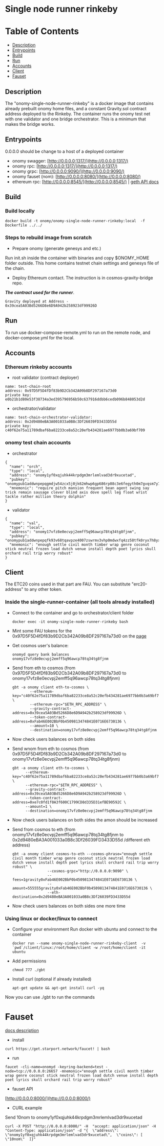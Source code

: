 # Single node runner rinkeby

Table of Contents
=================

* [Description](#Description)
* [Entrypoints](#Entrypoints)
* [Build](#Build)
* [Run](#Run)
* [Accounts](#Accounts)
* [Client](#Client)
* [Fauset](#Fauset)

## Description

The "onomy-single-node-runner-rinkeby" is a docker image that contains already prebuilt onomy home files, and a constant
Gravity.sol contract address deployed to the Rinkeby. The container runs the onomy test net with one validator and one
bridge orchestrator. This is a minimum that makes the bridge works.

## Entrypoints

0.0.0.0 should be change to a host of a deployed container

- onomy swagger: [http://0.0.0.0:1317/](http://0.0.0.0:1317/)
- onomy rpc: [http://0.0.0.0:1317/](http://0.0.0.0:1317/)
- onomy grpc: [http://0.0.0.0:9090/](http://0.0.0.0:9090/)
- onomy fauset (nom): [http://0.0.0.0:8080/](http://0.0.0.0:8080/)
- ethereum rpc: [http://0.0.0.0:8545/](http://0.0.0.0:8545/)
  | [geth API docs](https://geth.ethereum.org/docs/rpc/server)

## Build

### Build locally

  ```
  docker build -t onomy/onomy-single-node-runner-rinkeby:local  -f Dockerfile ../../
  ```

### Steps to rebuild image from scratch

- Prepare onomy (generate genesys and etc.)

Run init.sh inside the container with binaries and copy $ONOMY_HOME folder outside. This home contains testnet chain
settings and genesys file of the chain.

- Deploy Ethereum contact. The instruction is in cosmos-gravity-bridge repo.

***The contract used for the runner***.

```
Gravity deployed at Address - 0x39cea5A03Bd5266D8e6D9A942b258923df99926D
```

## Run

To run use docker-compose-remote.yml to run on the remote node, and docker-compose.yml for the local.

## Accounts

### Ethereum rinkeby accounts

- root validator (contract deployer)

```
name: test-chain-root
address: 0x97D5F5D4fDf83b9D2Cb342A09b8DF297167a73d0
private key: e0b21b1d80e53f38734a3ed395796956b50c637916ddbb6cedb096b848053d2d
```

- orchestrator/validator

```
name: test-chain-orchestrator-validator:  
address: 0x2d9480eBA3A001033a0B8c3Df26039FD3433D55d
private key: c40f62e75a11789dbaf6ba82233ce8a52c20efb434281ae6977bb0b3a69bf709
```

### onomy test chain accounts

- orchestrator

```
{
  "name": "orch",
  "type": "local",
  "address": "onomy1yf0xqjuhk44krpdgm3mrlemlvad3dr9xucetad",
  "pubkey": "onomypub1addwnpepqgmdjw54zcx5j0jk62mhwp6gp686rp08c3e6fegyth0m7gvqsm7y7vd4sw6",
  "mnemonic": "require pitch mansion frequent bean agent swing say trick remain sausage clever blind axis dove spell leg float wrist tackle rather million theory dolphin"
}
```

- validator

```
{
  "name": "val",
  "type": "local",
  "address": "onomy17vfz8e0ecvpj2emff5q96awcp78tq34tg8fjnm",
  "pubkey": "onomypub1addwnpepqfk93v68tqavpze4007zswrmv3vhp0mdwxfq4zz58tfk0ryx7h8yxsjsf3a",
  "mnemonic": "enough settle civil month timber wrap genre coconut stick neutral frozen load dutch venue install depth poet lyrics skull orchard rail trip worry robust"
}
```

## Client

The ETC20 coins used in that part are FAU. You can substitute "erc20-address" to any other token.

### Inside the single-runner-container (all tools already installed)

- Connect to the container and go to orchestrator/client folder

  ```
  docker exec -it onomy-single-node-runner-rinkeby bash
  ```

- Mint some FAU tokens for the 0x97D5F5D4fDf83b9D2Cb342A09b8DF297167a73d0 on the [page](https://erc20faucet.com/)

- Get cosmos user's balance:
  ```
  onomyd query bank balances onomy17vfz8e0ecvpj2emff5q96awcp78tq34tg8fjnm
  ```

- Send from eth to cosmos (from 0x97D5F5D4fDf83b9D2Cb342A09b8DF297167a73d0 to
  onomy17vfz8e0ecvpj2emff5q96awcp78tq34tg8fjnm)
  ```
  gbt -a onomy client eth-to-cosmos \
          --ethereum-key="c40f62e75a11789dbaf6ba82233ce8a52c20efb434281ae6977bb0b3a69bf709" \
          --ethereum-rpc="$ETH_RPC_ADDRESS" \
          --gravity-contract-address=0x39cea5A03Bd5266D8e6D9A942b258923df99926D \
          --token-contract-address=0xFab46E002BbF0b4509813474841E0716E6730136 \
          --amount=10 \
          --destination=onomy17vfz8e0ecvpj2emff5q96awcp78tq34tg8fjnm
  ```

- Now check users balances on both sides

- Send wnom from eth to cosmos (from 0x97D5F5D4fDf83b9D2Cb342A09b8DF297167a73d0 to
  onomy17vfz8e0ecvpj2emff5q96awcp78tq34tg8fjnm)
  ```
  gbt -a onomy client eth-to-cosmos \
        --ethereum-key="c40f62e75a11789dbaf6ba82233ce8a52c20efb434281ae6977bb0b3a69bf709" \
        --ethereum-rpc="$ETH_RPC_ADDRESS" \
        --gravity-contract-address=0x39cea5A03Bd5266D8e6D9A942b258923df99926D \
        --token-contract-address=0xe7c0fd1f0A3f600C1799CD8d335D31efBE90592C \
        --amount=1 \
        --destination=onomy17vfz8e0ecvpj2emff5q96awcp78tq34tg8fjnm
  ```
- Now check users balances on both sides the amon should be increased

- Send from cosmos to eth (from onomy17vfz8e0ecvpj2emff5q96awcp78tq34tg8fjnm to
  0x2d9480eBA3A001033a0B8c3Df26039FD3433D55d /different eth address)

  ```
  gbt -a onomy client cosmos-to-eth --cosmos-phrase="enough settle civil month timber wrap genre coconut stick neutral frozen load dutch venue install depth poet lyrics skull orchard rail trip worry robust" \
                  --cosmos-grpc="http://0.0.0.0:9090" \
                  --fees=1gravity0xFab46E002BbF0b4509813474841E0716E6730136 \
                  --amount=555555gravity0xFab46E002BbF0b4509813474841E0716E6730136 \
                  --eth-destination=0x2d9480eBA3A001033a0B8c3Df26039FD3433D55d

- Now check users balances on both sides one more time

### Using linux or docker/linux to connect

- Configure your environment Run docker with ubuntu and connect to the container

  ```
  docker run --name onomy-single-node-runner-rinkeby-client  -v `pwd`/client/linux:/root/home/client -w /root/home/client -it ubuntu 
  ```

- Add permissions

  ``` 
  chmod 777 ./gbt
  ```

- Install curl (optional if already installed)

  ```
  apt-get update && apt-get install curl -yq
  ```

Now you can use ./gbt to run the commands

# Fauset

[docs description](https://github.com/tendermint/faucet)

* install

```
curl https://get.starport.network/faucet! | bash
```

* run

```
faucet -cli-name=onomyd -keyring-backend=test -node=tcp://0.0.0.0:26657 -mnemonic="enough settle civil month timber wrap genre coconut stick neutral frozen load dutch venue install depth poet lyrics skull orchard rail trip worry robust"
```

* fauset API

[http://0.0.0.0:8000/](http://0.0.0.0:8000/)

* CURL example

Send 10nom to onomy1yf0xqjuhk44krpdgm3mrlemlvad3dr9xucetad

```
curl -X POST "http://0.0.0.0:8000/" -H  "accept: application/json" -H  "Content-Type: application/json" -d "{  \"address\": \"onomy1yf0xqjuhk44krpdgm3mrlemlvad3dr9xucetad\",  \"coins\": [    \"10nom\"  ]}"
```